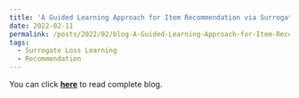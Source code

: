 ```yaml
---
title: 'A Guided Learning Approach for Item Recommendation via Surrogate Loss Learning'
date: 2022-02-11
permalink: /posts/2022/02/blog-A-Guided-Learning-Approach-for-Item-Recommendation-via-Surrogate-Loss-Learning/
tags:
  - Surrogate Loss Learning
  - Recommendation
---
```


You can click [**here**](https://pridelee.github.io/files/blog/A-Guided-Learning-Approach-for-Item-Recommendation-via-Surrogate-Loss-Learning.pdf) to read complete blog.
